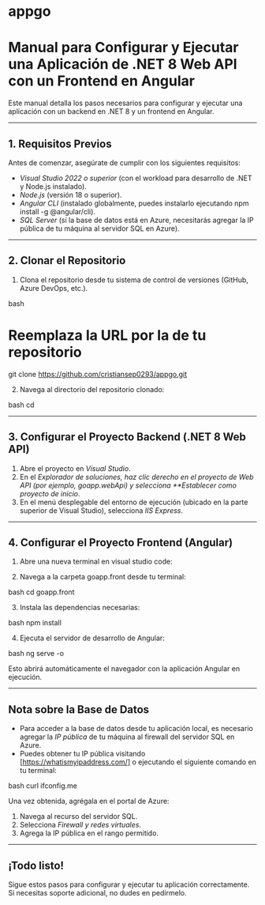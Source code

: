 # appgo

# Manual para Configurar y Ejecutar una Aplicación de .NET 8 Web API con un Frontend en Angular

Este manual detalla los pasos necesarios para configurar y ejecutar una aplicación con un backend en .NET 8 y un frontend en Angular.

---

## 1. Requisitos Previos

Antes de comenzar, asegúrate de cumplir con los siguientes requisitos:

- _Visual Studio 2022 o superior_ (con el workload para desarrollo de .NET y Node.js instalado).
- _Node.js_ (versión 18 o superior).
- _Angular CLI_ (instalado globalmente, puedes instalarlo ejecutando npm install -g @angular/cli).
- _SQL Server_ (si la base de datos está en Azure, necesitarás agregar la IP pública de tu máquina al servidor SQL en Azure).

---

## 2. Clonar el Repositorio

1. Clona el repositorio desde tu sistema de control de versiones (GitHub, Azure DevOps, etc.).

bash

# Reemplaza la URL por la de tu repositorio

git clone https://github.com/cristiansep0293/appgo.git

2. Navega al directorio del repositorio clonado:

bash
cd <appgo>

---

## 3. Configurar el Proyecto Backend (.NET 8 Web API)

1. Abre el proyecto en _Visual Studio_.
2. En el _Explorador de soluciones, haz clic derecho en el proyecto de Web API (por ejemplo, goapp.webApi) y selecciona \*\*Establecer como proyecto de inicio_.
3. En el menú desplegable del entorno de ejecución (ubicado en la parte superior de Visual Studio), selecciona _IIS Express_.

---

## 4. Configurar el Proyecto Frontend (Angular)

1. Abre una nueva terminal en visual studio code:

2. Navega a la carpeta goapp.front desde tu terminal:

bash
cd goapp.front

3. Instala las dependencias necesarias:

bash
npm install

4. Ejecuta el servidor de desarrollo de Angular:

bash
ng serve -o

Esto abrirá automáticamente el navegador con la aplicación Angular en ejecución.

---

## Nota sobre la Base de Datos

- Para acceder a la base de datos desde tu aplicación local, es necesario agregar la _IP pública_ de tu máquina al firewall del servidor SQL en Azure.
- Puedes obtener tu IP pública visitando [https://whatismyipaddress.com/] o ejecutando el siguiente comando en tu terminal:

bash
curl ifconfig.me

Una vez obtenida, agrégala en el portal de Azure:

1. Navega al recurso del servidor SQL.
2. Selecciona _Firewall y redes virtuales_.
3. Agrega la IP pública en el rango permitido.

---

## ¡Todo listo!

Sigue estos pasos para configurar y ejecutar tu aplicación correctamente. Si necesitas soporte adicional, no dudes en pedírmelo.
